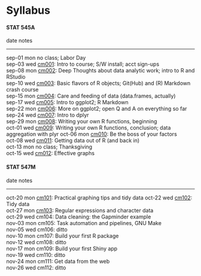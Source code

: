 # Syllabus



<!--
Until we truly get rolling, you can also see a chronology of the course [from 2013](http://www.stat.ubc.ca/~jenny/STAT545A/current.html).
-->



<!-- unholy hack to make following two tables less wide and the same wide -->
<style type="text/css">
table {
   max-width: 50%;
}
</style>

#### STAT 545A


date         notes                                                                                                                        
-----------  -----------------------------------------------------------------------------------------------------------------------------
sep-01 mon   no class; Labor Day                                                                                                          
sep-03 wed   <a href="cm001_course-intro-sw-install-account-signup.html">cm001</a>: Intro to course; S/W install; acct sign-ups           
sep-08 mon   <a href="cm002_r-rstudio-intro.html">cm002</a>: Deep Thoughts about data analytic work; intro to R and RStudio               
sep-10 wed   <a href="cm003_r-objects-git-toe-dip.html">cm003</a>: Basic flavors of R objects; Git(Hub) and (R) Markdown crash course     
sep-15 mon   <a href="cm004_care-feeding-data.html">cm004</a>: Care and feeding of data (data.frames, actually)                           
sep-17 wed   <a href="cm005_still-data-ggplot2-rmarkdown.html">cm005</a>: Intro to ggplot2; R Markdown                                    
sep-22 mon   <a href="cm006_q-and-a-more-ggplot2.html">cm006</a>: More on ggplot2; open Q and A on everything so far                      
sep-24 wed   <a href="cm007_dplyr-intro.html">cm007</a>: Intro to dplyr                                                                   
sep-29 mon   <a href="cm008_write-function-day1.html">cm008</a>: Writing your own R functions, beginning                                  
oct-01 wed   <a href="cm009_write-function-data-agg.html">cm009</a>: Writing your own R functions, conclusion; data aggregation with plyr 
oct-06 mon   <a href="cm010_factors.html">cm010</a>: Be the boss of your factors                                                          
oct-08 wed   <a href="cm011_files-out-in.html">cm011</a>: Getting data out of R (and back in)                                             
oct-13 mon   no class; Thanksgiving                                                                                                       
oct-15 wed   <a href="cm012_effective-graphs.html">cm012</a>: Effective graphs                                                            

#### STAT 547M


date         notes                                                                                                
-----------  -----------------------------------------------------------------------------------------------------
oct-20 mon   <a href="cm101_practical-graph-tips-tidy-data.html">cm101</a>: Practical graphing tips and tidy data 
oct-22 wed   <a href="cm102_data-manipulation-finale.html">cm102</a>: Tidy data                                   
oct-27 mon   <a href="cm103_regular-expressions.html">cm103</a>: Regular expressions and character data           
oct-29 wed   cm104: Data cleaning: the Gapminder example                                                          
nov-03 mon   cm105: Task automation and pipelines, GNU Make                                                       
nov-05 wed   cm106: ditto                                                                                         
nov-10 mon   cm107: Build your first R package                                                                    
nov-12 wed   cm108: ditto                                                                                         
nov-17 mon   cm109: Build your first Shiny app                                                                    
nov-19 wed   cm110: ditto                                                                                         
nov-24 mon   cm111: Get data from the web                                                                         
nov-26 wed   cm112: ditto                                                                                         
